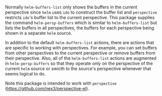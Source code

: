 Normally `helm-buffers-list` only shows the buffers in the current perspective
since `helm` uses `ido` to construct the buffer list and `perspective`
restricts `ido`'s buffer list to the current perspective. This package supplies
the command `helm-persp-buffers` which is similar to `helm-buffers-list` but
lists the buffers in all perspectives, the buffers for each perspective being
shown in a separate `helm` source.

In addition to the default `helm-buffers-list` actions, there are actions that
are specific to working with perspectives. For example, you can set buffers
from other perspectives to the current perspective or remove buffers from their
perspective. Also, all of the `helm-buffers-list` actions are augmented in
`helm-persp-buffers` so that they operate only on the perspective of the
current `helm` source or swicth to the source's perspective whenever that seems
logical to do.

Note this package is intended to work with `perspective`
(<https://github.com/nex3/perspective-el>).
